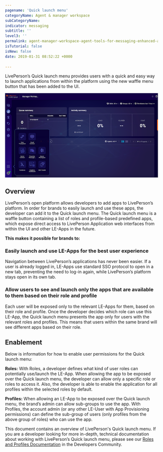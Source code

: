 ```yaml
---
pagename: 'Quick launch menu'
categoryName: Agent & manager workspace
subCategoryName: 
indicator: messaging
subtitle: ''
level3: ''
permalink: agent-manager-workspace-agent-tools-for-messaging-enhanced-agent-workspace-for-messaging-quick-launch-menu.html
isTutorial: false
isNew: false
date: 2019-01-31 08:52:22 +0000

---
```


LivePerson’s Quick launch menu provides users with a quick and easy way to launch applications from within the platform using the new waffle menu button that has been added to the UI.

![](img/Quick_launch_man_workspace1.png)

## Overview

LivePerson’s open platform allows developers to add apps to LivePerson’s platform. In order for brands to easily launch and use these apps, the developer can add it to the Quick launch menu. The Quick launch menu is a waffle button containing a list of roles and profile-based predefined apps, which expose direct access to LivePerson Application web interfaces from within the UI and other LE-Apps in the future. 

**This makes it possible for brands to:**

### Easily launch and use LE-Apps for the best user experience

Navigation between LivePerson’s applications has never been easier. If a user is already logged in, LE-Apps use standard SSO protocol to open in a new tab, preventing the need to log-in again, while LivePerson’s platform stays open in its own tab.

### Allow users to see and launch only the apps that are available to them based on their role and profile

Each user will be exposed only to the relevant LE-Apps for them, based on their role and profile. Once the developer decides which role can use this LE-App, the Quick launch menu presents the app only for users with the relevant roles and profiles. This means that users within the same brand will see different apps based on their role.

## Enablement

Below is information for how to enable user permissions for the Quick launch menu: 

**Roles:** With Roles, a developer defines what kind of user roles can potentially use/launch the LE-App. When allowing the app to be exposed over the Quick launch menu, the developer can allow only a specific role or roles to access it. Also, the developer is able to enable the application for all profiles within the selected roles by default. 

**Profiles:** When allowing an LE-App to be exposed over the Quick launch menu, the brand’s admin can allow sub-groups to use the app. With Profiles, the account admin (or any other LE-User with App Provisioning permissions) can define the sub-group of users (only profiles from the above group of roles) who can use the app.

This document contains an overview of LivePerson's Quick launch menu. If you are a developer looking for more in-depth, technical documentation about working with LivePerson’s Quick launch menu, please see our [Roles and Profiles Documentation](https://developers.liveperson.com/liveengage-applications-what-is-a-liveengage-application.html#quicklaunch-menu) in the Developers Community.
